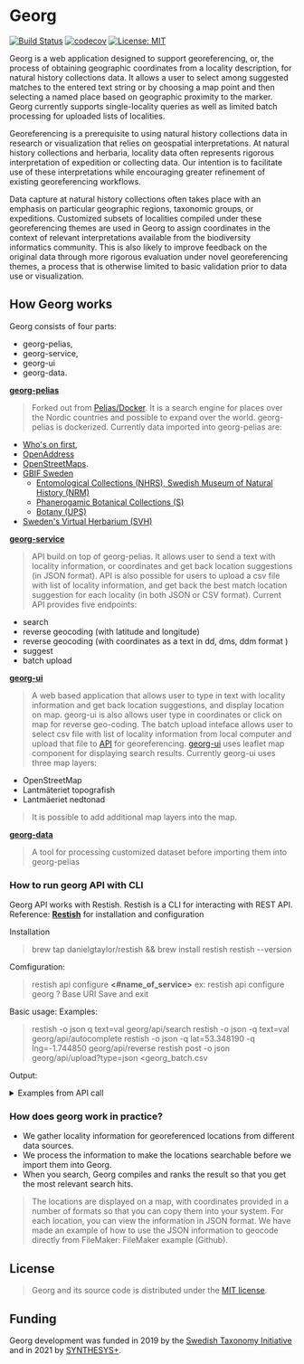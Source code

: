 # Georg

[![Build Status](https://travis-ci.com/Naturhistoriska/Georg.svg?branch=master)](https://travis-ci.com/Naturhistoriska/Georg)
[![codecov](https://codecov.io/gh/Naturhistoriska/Georg/branch/master/graph/badge.svg)](https://codecov.io/gh/Naturhistoriska/Georg)
[![License: MIT](https://img.shields.io/badge/License-MIT-yellow.svg)](https://opensource.org/licenses/MIT)

Georg is a web application designed to support georeferencing, or, the process of obtaining geographic coordinates from a locality description, for natural history collections data. It allows a user to select among suggested matches to the entered text string or by choosing a map point and then selecting a named place based on geographic proximity to the marker. Georg currently supports single-locality queries as well as limited batch processing for uploaded lists of localities.

Georeferencing is a prerequisite to using natural history collections data in research or visualization that relies on geospatial interpretations. At natural history collections and herbaria, locality data often represents rigorous interpretation  of expedition or collecting data. Our intention is to facilitate use of these interpretations while encouraging greater refinement of existing georeferencing workflows.

Data capture at natural history collections often takes place with an emphasis on particular geographic regions, taxonomic groups, or expeditions. Customized subsets of localities compiled under these georeferencing themes are used in Georg to assign coordinates in the context of relevant interpretations available from the biodiversity informatics community. This is also likely to improve feedback on the original data through more rigorous evaluation under novel georeferencing themes, a process that is otherwise limited to basic validation prior to data use or visualization.

## How Georg works

Georg consists of four parts:

* georg-pelias,
* georg-service,
* georg-ui
* georg-data.

**[georg-pelias](https://github.com/Naturhistoriska/georg-pelias.git)**

> Forked out from [Pelias/Docker](https://github.com/pelias/docker.git). It is a search engine for places over the Nordic countries and possible to expand over the world. georg-pelias is dockerized. Currently data imported into georg-pelias are:

* [Who's on first](https://whosonfirst.org/),
* [OpenAddress](https://openaddresses.io/)
* [OpenStreetMaps](https://www.openstreetmap.org/#map=4/62.99/17.64).
* [GBIF Sweden](http://www.gbif.se/ipt/)
  * [Entomological Collections (NHRS), Swedish Museum of Natural History (NRM)](<(https://doi.org/10.15468/fpzyjx)>)
  * [Phanerogamic Botanical Collections (S)](<(https://doi.org/10.15468/yo3mmu)>)
  * [Botany (UPS)](https://doi.org/10.15468/ufmslw)
* [Sweden's Virtual Herbarium (SVH)](https://github.com/mossnisse/Virtuella-Herbariet)

**[georg-service](https://github.com/Naturhistoriska/Georg/tree/master/georg-backend)**

> API build on top of georg-pelias. It allows user to send a text with locality information, or coordinates and get back location suggestions (in JSON format). API is also possible for users to upload a csv file with list of locality information, and get back the best match location suggestion for each locality (in both JSON or CSV format).
> Current API provides five endpoints:

* search
* reverse geocoding (with latitude and longitude)
* reverse geocoding (with coordinates as a text in dd, dms, ddm format )
* suggest
* batch upload

**[georg-ui](https://github.com/Naturhistoriska/Georg/tree/master/georg-ui)**

> A web based application that allows user to type in text with locality information and get back location suggestions, and display location on map. georg-ui is also allows user type in coordinates or click on map for reverse geo-coding. The batch upload inteface allows user to select csv file with list of locality information from local computer and upload that file to [API](https://georg.nrm.se/swagger-ui/index.html?url=/api/swagger.json) for georeferencing. [georg-ui](https://github.com/Naturhistoriska/Georg/tree/master/georg-ui) uses leaflet map component for displaying search results. Currently georg-ui uses three map layers:

* OpenStreetMap
* Lantmäteriet topografish
* Lantmäeriet nedtonad
> It is possible to add additional map layers into the map.

**[georg-data](https://github.com/Naturhistoriska/georg-data)**

> A tool for processing customized dataset before importing them into georg-pelias

### How to run georg API with CLI
Georg API works with Restish. Restish is a CLI for interacting with REST API.
Reference: **[Restish](https://rest.sh/#/guide?id=guide)** for installation and configuration

Installation
> brew tap danielgtaylor/restish && brew install restish
restish --version

Comfiguration:
>restish api configure **<#name_of_service>**
ex: restish api configure georg
? Base URI **<type in url>**
Save and exit

Basic usage:
Examples:
> restish -o json q text=val georg/api/search
restish -o json -q text=val georg/api/autocomplete
restish -o json -q lat=53.348190 -q lng=-1.744850 georg/api/reverse
restish post -o json georg/api/upload?type=json <georg_batch.csv

Output:

<details>
  <summary>Examples from API call</summary>

> $ restish -o json -q text=val -q size=1 georg-stage/api/search
```{
  "body": {
    "bbox": [
      -2.693038,
      53.72626,
      -2.693038,
      53.72626
    ],
    "features": [
      {
        "geometry": {
          "coordinates": [
            -2.693038,
            53.72626
          ],
          "type": "Point"
        },
        "properties": {
          "accuracy": "point",
          "addendum": {
            "osm": {
              "phone": "+44 1772 313001",
              "website": "https://www.vjhughesoptometrist.co.uk/",
              "wheelchair": "limited"
            }
          },
          "confidence": 1,
          "coordinates": {
            "dd": [
              "53.726260",
              "-2.693038"
            ],
            "ddm": [
              "53°43.576' N",
              "2°41.582' W"
            ],
            "dms": [
              "53°43'34.5\" N",
              "2°41'34.9\" W"
            ],
            "rt90": [
              "6115236",
              "285694"
            ],
            "sweref99": [
              "6099636",
              "-661542"
            ]
          },
          "country": "United Kingdom",
          "country_a": "GBR",
          "country_gid": "whosonfirst:country:85633159",
          "county": "Lancashire",
          "county_a": "LAN",
          "county_gid": "whosonfirst:county:1360698817",
          "gid": "openstreetmap:venue:node/6207526900",
          "housenumber": "15",
          "id": "node/6207526900",
          "label": "Val Hughes, Farington, England, United Kingdom",
          "layer": "venue",
          "localadmin": "Farington",
          "localadmin_gid": "whosonfirst:localadmin:404434425",
          "locality": "Farington",
          "locality_gid": "whosonfirst:locality:1360755763",
          "macroregion": "England",
          "macroregion_gid": "whosonfirst:macroregion:404227469",
          "match_type": "exact",
          "name": "Val Hughes",
          "postalcode": "PR5 5RU",
          "region": "Lancashire",
          "region_gid": "whosonfirst:region:1360698567",
          "source": "openstreetmap",
          "source_id": "node/6207526900",
          "street": "Hope Terrace"
        },
        "type": "Feature"
      }
    ],
    "geocoding": {
      "attribution": "http://api:4000/attribution",
      "engine": {
        "author": "Mapzen",
        "name": "Pelias",
        "version": "1.0"
      },
      "query": {
        "lang": {
          "defaulted": true,
          "iso6391": "en",
          "iso6393": "eng",
          "name": "English",
          "via": "default"
        },
        "layers": [
          "venue",
          "street",
          "country",
          "macroregion",
          "region",
          "county",
          "localadmin",
          "locality",
          "borough",
          "neighbourhood",
          "continent",
          "empire",
          "dependency",
          "macrocounty",
          "macrohood",
          "microhood",
          "disputed",
          "postalcode",
          "ocean",
          "marinearea"
        ],
        "parsed_text": {
          "subject": "val*"
        },
        "parser": "pelias",
        "private": false,
        "querySize": 20,
        "size": 1,
        "text": "val*"
      },
      "timestamp": 1622532827308,
      "version": "0.2",
      "warnings": [
        "performance optimization: excluding 'address' layer"
      ]
    },
    "type": "FeatureCollection"
  },
  "headers": {
    "Access-Control-Allow-Origin": "*",
    "Content-Length": "1970",
    "Content-Type": "application/json",
    "Date": "Tue, 01 Jun 2021 07:33:47 GMT",
    "Server": "nginx/1.13.10",
    "Strict-Transport-Security": "max-age=31536000"
  },
  "links": {},
  "proto": "HTTP/2.0",
  "status": 200
}
```
</details>



### How does georg work in practice?

* We gather locality information for georeferenced locations from different data sources.
* We process the information to make the locations searchable before we import them into Georg.
* When you search, Georg compiles and ranks the result so that you get the most relevant search hits.

> The locations are displayed on a map, with coordinates provided in a number of formats so that you can copy them into your system.
> For each location, you can view the information in JSON format. We have made an example of how to use the JSON information to geocode directly from FileMaker: FileMaker example (Github).

## License

> Georg and its source code is distributed under the [MIT license](https://choosealicense.com/licenses/mit/).

## Funding
Georg development was funded in 2019 by the [Swedish Taxonomy Initiative](https://www.artdatabanken.se/en/verksamhet/svenska-artprojektet/) and in 2021 by [SYNTHESYS+](https://www.synthesys.info).
